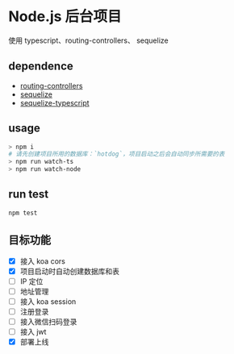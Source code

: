 # Node.js 后台项目
使用 typescript、routing-controllers、 sequelize

## dependence
- [routing-controllers](https://github.com/typestack/routing-controllers)
- [sequelize](https://github.com/sequelize/sequelize)
- [sequelize-typescript](https://github.com/RobinBuschmann/sequelize-typescript)

## usage
```bash
> npm i
# 请先创建项目所用的数据库：`hotdog`，项目启动之后会自动同步所需要的表
> npm run watch-ts
> npm run watch-node
```

## run test

```bash
npm test
```

## 目标功能
- [x] 接入 koa cors
- [x] 项目启动时自动创建数据库和表
- [ ] IP 定位
- [ ] 地址管理
- [ ] 接入 koa session
- [ ] 注册登录
- [ ] 接入微信扫码登录
- [ ] 接入 jwt
- [x] 部署上线
